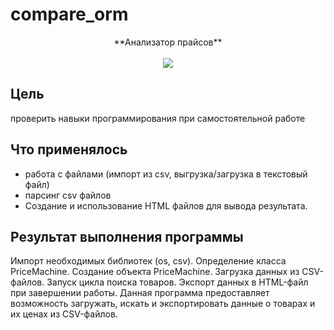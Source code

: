 # compare_orm
<p align="center">
**Анализатор прайсов**
  <br><br>
  <img src="https://i.ytimg.com/vi/2z58SHwQI6Y/maxresdefault.jpg">
</p>

## Цель  
  проверить навыки программирования при самостоятельной работе


## Что применялось
<ul>
  <li>работа с файлами (импорт из csv,  выгрузка/загрузка в текстовый файл)</li>
  <li>парсинг csv файлов</li>
  <li>Создание и использование HTML файлов для вывода результата. </li>
</ul>

## Результат выполнения программы
Импорт необходимых библиотек (os, csv). Определение класса PriceMachine. Создание объекта PriceMachine.
Загрузка данных из CSV-файлов. Запуск цикла поиска товаров. Экспорт данных в HTML-файл при завершении работы. 
Данная программа предоставляет возможность загружать, искать и экспортировать данные о товарах и их ценах из CSV-файлов.


  


